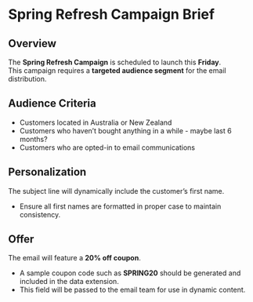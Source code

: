 # Spring Refresh Campaign Brief 

## Overview
The **Spring Refresh Campaign** is scheduled to launch this **Friday**.  
This campaign requires a **targeted audience segment** for the email distribution.

## Audience Criteria
- Customers located in Australia or New Zealand
- Customers who haven’t bought anything in a while - maybe last 6 months? 
- Customers who are opted-in to email communications

## Personalization
The subject line will dynamically include the customer’s first name.  
- Ensure all first names are formatted in proper case to maintain consistency.  

## Offer
The email will feature a **20% off coupon**.  
- A sample coupon code such as **SPRING20** should be generated and included in the data extension.  
- This field will be passed to the email team for use in dynamic content.  